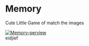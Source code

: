 <link rel="stylesheet" type="text/css" media="all" href="readme.css" />

# Memory

Cute Little Game of match the images

<div>
    <a href="https://memory-game-1.herokuapp.com/index.html">
        <img src="header.gif" class="img" align="center" alt="Memory-perview"/>
    </a>
</div>

<div class="redbox">eidjief</div>
